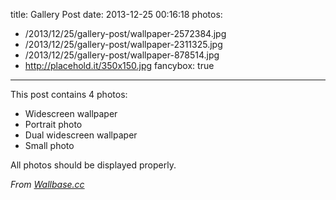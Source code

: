title: Gallery Post
date: 2013-12-25 00:16:18
photos:
- /2013/12/25/gallery-post/wallpaper-2572384.jpg
- /2013/12/25/gallery-post/wallpaper-2311325.jpg
- /2013/12/25/gallery-post/wallpaper-878514.jpg
- http://placehold.it/350x150.jpg
fancybox: true
---

This post contains 4 photos:

- Widescreen wallpaper
- Portrait photo
- Dual widescreen wallpaper
- Small photo

All photos should be displayed properly.

*From [Wallbase.cc](http://wallbase.cc)*
